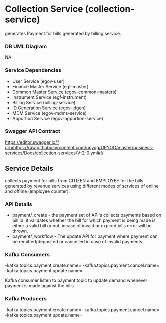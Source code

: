 # Collection Service (collection-service)

 generates Payment for bills generated by billing service.

### DB UML Diagram

NA

### Service Dependencies

 - User Service (egov-user)
 - Finance Master Service (egf-master)
 - Common Master Service (egov-common-masters)
 - Instrument Service (egf-instrument)
 - Billing Service (billing-service)
 - ID Generation Service (egov-idgen)
 - MDM Service (egov-mdms-service)
 - Apportion Service (egov-apportion-service)

### Swagger API Contract

  https://editor.swagger.io/?url=https://raw.githubusercontent.com/upyog/UPYOG/master/business-services/Docs/collection-services/V-2-0.yml#!/

## Service Details

collects payment for bills from CITIZEN and EMPLOYEE for the bills generated by revenue services using different modes of services of online and offline (employee counter).

### API Details

  - payment/_create - the payment set of API's collects payments based on bill Id. it validates whether the bill for which payment is being made is either a valid bill or not. incase of invaid or expired bills error will be thrown.
  - payment/_workflow - The update API for payment where payment can be remitted/deposited or cancelled in case of invalid payments.
  
### Kafka Consumers

-kafka.topics.payment.create.name=
-kafka.topics.payment.cancel.name=
-kafka.topics.payment.update.name=

Kafka consumer listen to payment topic to update demand whenever payment is made against the bills.

### Kafka Producers

-kafka.topics.payment.create.name=
-kafka.topics.payment.cancel.name=
-kafka.topics.payment.update.name=

